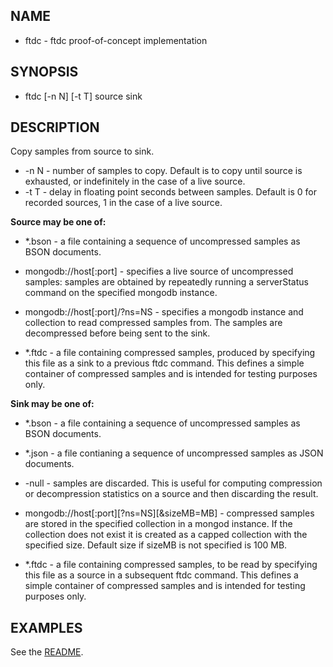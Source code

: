 ## NAME
* ftdc - ftdc proof-of-concept implementation

## SYNOPSIS

* ftdc [-n N] [-t T] source sink

## DESCRIPTION

Copy samples from source to sink.

* -n N - number of samples to copy. Default is to copy until source is
  exhausted, or indefinitely in the case of a live source.
* -t T - delay in floating point seconds between samples. Default is
   0 for recorded sources, 1 in the case of a live source.


**Source may be one of:**

* *.bson - a file containing a sequence of uncompressed samples as
   BSON documents.

* mongodb://host[:port] - specifies a live source of uncompressed
  samples: samples are obtained by repeatedly running a serverStatus
  command on the specified mongodb instance.

* mongodb://host[:port]/?ns=NS - specifies a mongodb instance and
  collection to read compressed samples from. The samples are
  decompressed before being sent to the sink.

* *.ftdc - a file containing compressed samples, produced by
   specifying this file as a sink to a previous ftdc command. This
   defines a simple container of compressed samples and is intended
   for testing purposes only.

**Sink may be one of:**

* *.bson - a file containing a sequence of uncompressed samples as
   BSON documents.

* *.json - a file contianing a sequence of uncompressed samples as
   JSON documents.

* -null - samples are discarded. This is useful for computing
   compression or decompression statistics on a source and then
   discarding the result.

* mongodb://host[:port][?ns=NS][&sizeMB=MB] - compressed samples are
  stored in the specified collection in a mongod instance. If the
  collection does not exist it is created as a capped collection with
  the specified size. Default size if sizeMB is not specified is 100
  MB.

* *.ftdc - a file containing compressed samples, to be read by
   specifying this file as a source in a subsequent ftdc command. This
   defines a simple container of compressed samples and is intended
   for testing purposes only.



## EXAMPLES

See the [README](README.md).
